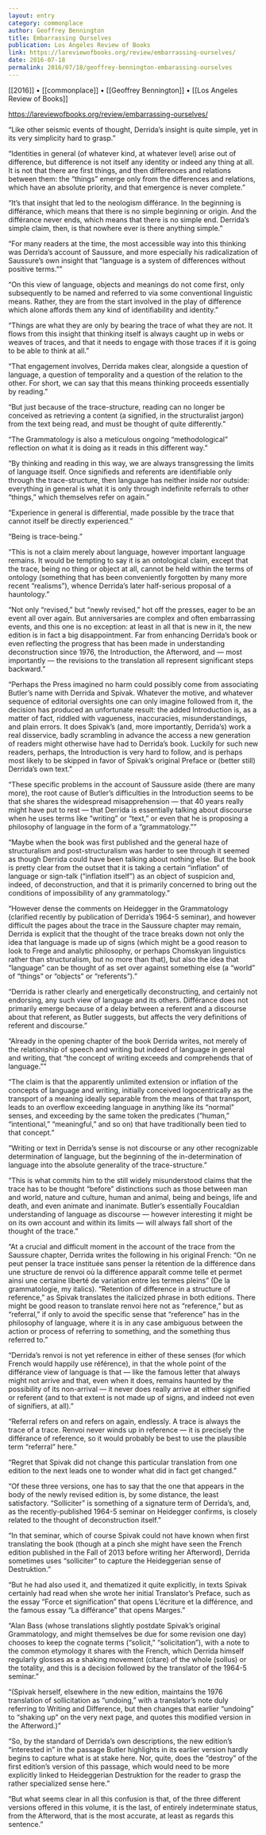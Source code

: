 ```yaml
---
layout: entry
category: commonplace
author: Geoffrey Bennington
title: Embarrassing Ourselves
publication: Los Angeles Review of Books
link: https://lareviewofbooks.org/review/embarrassing-ourselves/
date: 2016-07-18
permalink: 2016/07/18/geoffrey-bennington-embarassing-ourselves
---
```


[[2016]] • [[commonplace]] • [[Geoffrey Bennington]] • [[Los Angeles Review of Books]]

https://lareviewofbooks.org/review/embarrassing-ourselves/

“Like other seismic events of thought, Derrida’s insight is quite simple, yet in its very simplicity hard to grasp.”

“Identities in general (of whatever kind, at whatever level) arise out of difference, but difference is not itself any identity or indeed any thing at all. It is not that there are first things, and then differences and relations between them: the “things” emerge only from the differences and relations, which have an absolute priority, and that emergence is never complete.”

“It’s that insight that led to the neologism différance. In the beginning is différance, which means that there is no simple beginning or origin. And the différance never ends, which means that there is no simple end. Derrida’s simple claim, then, is that nowhere ever is there anything simple.”

“For many readers at the time, the most accessible way into this thinking was Derrida’s account of Saussure, and more especially his radicalization of Saussure’s own insight that “language is a system of differences without positive terms.””

“On this view of language, objects and meanings do not come first, only subsequently to be named and referred to via some conventional linguistic means. Rather, they are from the start involved in the play of difference which alone affords them any kind of identifiability and identity.”

“Things are what they are only by bearing the trace of what they are not. It flows from this insight that thinking itself is always caught up in webs or weaves of traces, and that it needs to engage with those traces if it is going to be able to think at all.”

“That engagement involves, Derrida makes clear, alongside a question of language, a question of temporality and a question of the relation to the other. For short, we can say that this means thinking proceeds essentially by reading.”

“But just because of the trace-structure, reading can no longer be conceived as retrieving a content (a signified, in the structuralist jargon) from the text being read, and must be thought of quite differently.”

“The Grammatology is also a meticulous ongoing “methodological” reflection on what it is doing as it reads in this different way.”

“By thinking and reading in this way, we are always transgressing the limits of language itself. Once signifieds and referents are identifiable only through the trace-structure, then language has neither inside nor outside: everything in general is what it is only through indefinite referrals to other “things,” which themselves refer on again.”

“Experience in general is differential, made possible by the trace that cannot itself be directly experienced.”

“Being is trace-being.”

“This is not a claim merely about language, however important language remains. It would be tempting to say it is an ontological claim, except that the trace, being no thing or object at all, cannot be held within the terms of ontology (something that has been conveniently forgotten by many more recent “realisms”), whence Derrida’s later half-serious proposal of a hauntology.”

“Not only “revised,” but “newly revised,” hot off the presses, eager to be an event all over again. But anniversaries are complex and often embarrassing events, and this one is no exception: at least in all that is new in it, the new edition is in fact a big disappointment. Far from enhancing Derrida’s book or even reflecting the progress that has been made in understanding deconstruction since 1976, the Introduction, the Afterword, and — most importantly — the revisions to the translation all represent significant steps backward.”

“Perhaps the Press imagined no harm could possibly come from associating Butler’s name with Derrida and Spivak. Whatever the motive, and whatever sequence of editorial oversights one can only imagine followed from it, the decision has produced an unfortunate result: the added Introduction is, as a matter of fact, riddled with vagueness, inaccuracies, misunderstandings, and plain errors. It does Spivak’s (and, more importantly, Derrida’s) work a real disservice, badly scrambling in advance the access a new generation of readers might otherwise have had to Derrida’s book. Luckily for such new readers, perhaps, the Introduction is very hard to follow, and is perhaps most likely to be skipped in favor of Spivak’s original Preface or (better still) Derrida’s own text.”

“These specific problems in the account of Saussure aside (there are many more), the root cause of Butler’s difficulties in the Introduction seems to be that she shares the widespread misapprehension — that 40 years really might have put to rest — that Derrida is essentially talking about discourse when he uses terms like “writing” or “text,” or even that he is proposing a philosophy of language in the form of a “grammatology.””

“Maybe when the book was first published and the general haze of structuralism and post-structuralism was harder to see through it seemed as though Derrida could have been talking about nothing else. But the book is pretty clear from the outset that it is taking a certain “inflation” of language or sign-talk (“inflation itself”) as an object of suspicion and, indeed, of deconstruction, and that it is primarily concerned to bring out the conditions of impossibility of any grammatology.”

“However dense the comments on Heidegger in the Grammatology (clarified recently by publication of Derrida’s 1964-5 seminar), and however difficult the pages about the trace in the Saussure chapter may remain, Derrida is explicit that the thought of the trace breaks down not only the idea that language is made up of signs (which might be a good reason to look to Frege and analytic philosophy, or perhaps Chomskyan linguistics rather than structuralism, but no more than that), but also the idea that “language” can be thought of as set over against something else (a “world” of “things” or “objects” or “referents”).”

“Derrida is rather clearly and energetically deconstructing, and certainly not endorsing, any such view of language and its others. Différance does not primarily emerge because of a delay between a referent and a discourse about that referent, as Butler suggests, but affects the very definitions of referent and discourse.”

“Already in the opening chapter of the book Derrida writes, not merely of the relationship of speech and writing but indeed of language in general and writing, that “the concept of writing exceeds and comprehends that of language.””

“The claim is that the apparently unlimited extension or inflation of the concepts of language and writing, initially conceived logocentrically as the transport of a meaning ideally separable from the means of that transport, leads to an overflow exceeding language in anything like its “normal” senses, and exceeding by the same token the predicates (“human,” “intentional,” “meaningful,” and so on) that have traditionally been tied to that concept.”

“Writing or text in Derrida’s sense is not discourse or any other recognizable determination of language, but the beginning of the in-determination of language into the absolute generality of the trace-structure.”

“This is what commits him to the still widely misunderstood claims that the trace has to be thought “before” distinctions such as those between man and world, nature and culture, human and animal, being and beings, life and death, and even animate and inanimate. Butler’s essentially Foucaldian understanding of language as discourse — however interesting it might be on its own account and within its limits — will always fall short of the thought of the trace.”

“At a crucial and difficult moment in the account of the trace from the Saussure chapter, Derrida writes the following in his original French: “On ne peut penser la trace instituée sans penser la rétention de la différence dans une structure de renvoi où la différence apparaît comme telle et permet ainsi une certaine liberté de variation entre les termes pleins” (De la grammatologie, my italics). “Retention of difference in a structure of reference,” as Spivak translates the italicized phrase in both editions. There might be good reason to translate renvoi here not as “reference,” but as “referral,” if only to avoid the specific sense that “reference” has in the philosophy of language, where it is in any case ambiguous between the action or process of referring to something, and the something thus referred to.”

“Derrida’s renvoi is not yet reference in either of these senses (for which French would happily use référence), in that the whole point of the différance view of language is that — like the famous letter that always might not arrive and that, even when it does, remains haunted by the possibility of its non-arrival — it never does really arrive at either signified or referent (and to that extent is not made up of signs, and indeed not even of signifiers, at all).”

“Referral refers on and refers on again, endlessly. A trace is always the trace of a trace. Renvoi never winds up in reference — it is precisely the différance of reference, so it would probably be best to use the plausible term “referral” here.”

“Regret that Spivak did not change this particular translation from one edition to the next leads one to wonder what did in fact get changed.”

“Of these three versions, one has to say that the one that appears in the body of the newly revised edition is, by some distance, the least satisfactory. “Solliciter” is something of a signature term of Derrida’s, and, as the recently-published 1964-5 seminar on Heidegger confirms, is closely related to the thought of deconstruction itself.”

“In that seminar, which of course Spivak could not have known when first translating the book (though at a pinch she might have seen the French edition published in the Fall of 2013 before writing her Afterword), Derrida sometimes uses “solliciter” to capture the Heideggerian sense of Destruktion.”

“But he had also used it, and thematized it quite explicitly, in texts Spivak certainly had read when she wrote her initial Translator’s Preface, such as the essay “Force et signification” that opens L’écriture et la différence, and the famous essay “La différance” that opens Marges.”

“Alan Bass (whose translations slightly postdate Spivak’s original Grammatology, and might themselves be due for some revision one day) chooses to keep the cognate terms (“solicit,” “solicitation”), with a note to the common etymology it shares with the French, which Derrida himself regularly glosses as a shaking movement (citare) of the whole (sollus) or the totality, and this is a decision followed by the translator of the 1964-5 seminar.”

“(Spivak herself, elsewhere in the new edition, maintains the 1976 translation of sollicitation as “undoing,” with a translator’s note duly referring to Writing and Difference, but then changes that earlier “undoing” to “shaking up” on the very next page, and quotes this modified version in the Afterword.)”

“So, by the standard of Derrida’s own descriptions, the new edition’s “interested in” in the passage Butler highlights in its earlier version hardly begins to capture what is at stake here. Nor, quite, does the “destroy” of the first edition’s version of this passage, which would need to be more explicitly linked to Heideggerian Destruktion for the reader to grasp the rather specialized sense here.”

“But what seems clear in all this confusion is that, of the three different versions offered in this volume, it is the last, of entirely indeterminate status, from the Afterword, that is the most accurate, at least as regards this sentence.”
